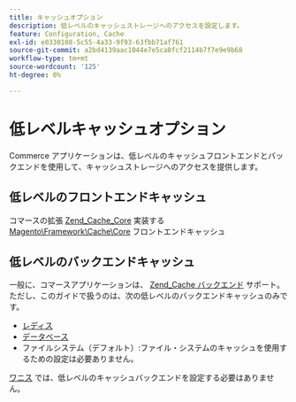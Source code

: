 ```yaml
---
title: キャッシュオプション
description: 低レベルのキャッシュストレージへのアクセスを設定します。
feature: Configuration, Cache
exl-id: e0330108-5c55-4a33-9f93-63fbb71af761
source-git-commit: a2bd4139aac1044e7e5ca8fcf2114b7f7e9e9b68
workflow-type: tm+mt
source-wordcount: '125'
ht-degree: 0%

---
```


# 低レベルキャッシュオプション

Commerce アプリケーションは、低レベルのキャッシュフロントエンドとバックエンドを使用して、キャッシュストレージへのアクセスを提供します。

## 低レベルのフロントエンドキャッシュ

コマースの拡張 [Zend_Cache_Core](https://framework.zend.com/manual/1.12/en/zend.cache.frontends.html) 実装する [Magento\Framework\Cache\Core](https://github.com/magento/magento2/blob/2.4/lib/internal/Magento/Framework/Cache/Core.php) フロントエンドキャッシュ

## 低レベルのバックエンドキャッシュ

一般に、コマースアプリケーションは、 [Zend_Cache バックエンド](https://framework.zend.com/manual/1.12/en/zend.cache.backends.html) サポート。 ただし、このガイドで扱うのは、次の低レベルのバックエンドキャッシュのみです。

- [レディス](config-redis.md)
- [データベース](https://developer.adobe.com/commerce/php/development/cache/partial/database-caching/)
- ファイルシステム（デフォルト）:ファイル・システムのキャッシュを使用するための設定は必要ありません。

[ワニス](config-varnish.md) では、低レベルのキャッシュバックエンドを設定する必要はありません。
